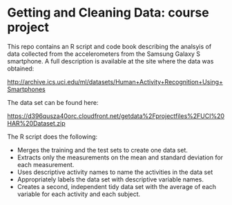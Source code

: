 Getting and Cleaning Data: course project
===========

This repo contains an R script and code book describing the analsyis of data collected from the accelerometers from the Samsung Galaxy S smartphone. A full description is available at the site where the data was obtained:

http://archive.ics.uci.edu/ml/datasets/Human+Activity+Recognition+Using+Smartphones

The data set can be found here:

https://d396qusza40orc.cloudfront.net/getdata%2Fprojectfiles%2FUCI%20HAR%20Dataset.zip

The R script does the following:

* Merges the training and the test sets to create one data set.
* Extracts only the measurements on the mean and standard deviation for each measurement. 
* Uses descriptive activity names to name the activities in the data set
* Appropriately labels the data set with descriptive variable names. 
* Creates a second, independent tidy data set with the average of each variable for each activity and each subject. 
